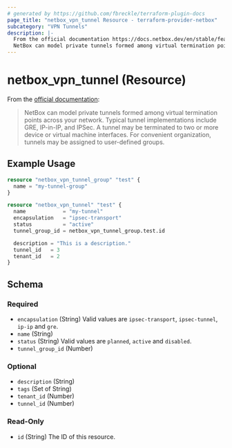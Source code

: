 ```yaml
---
# generated by https://github.com/fbreckle/terraform-plugin-docs
page_title: "netbox_vpn_tunnel Resource - terraform-provider-netbox"
subcategory: "VPN Tunnels"
description: |-
  From the official documentation https://docs.netbox.dev/en/stable/features/vpn-tunnels/:
  NetBox can model private tunnels formed among virtual termination points across your network. Typical tunnel implementations include GRE, IP-in-IP, and IPSec. A tunnel may be terminated to two or more device or virtual machine interfaces. For convenient organization, tunnels may be assigned to user-defined groups.
---
```


# netbox_vpn_tunnel (Resource)

From the [official documentation](https://docs.netbox.dev/en/stable/features/vpn-tunnels/):

> NetBox can model private tunnels formed among virtual termination points across your network. Typical tunnel implementations include GRE, IP-in-IP, and IPSec. A tunnel may be terminated to two or more device or virtual machine interfaces. For convenient organization, tunnels may be assigned to user-defined groups.

## Example Usage

```terraform
resource "netbox_vpn_tunnel_group" "test" {
  name = "my-tunnel-group"
}

resource "netbox_vpn_tunnel" "test" {
  name            = "my-tunnel"
  encapsulation   = "ipsec-transport"
  status          = "active"
  tunnel_group_id = netbox_vpn_tunnel_group.test.id

  description = "This is a description."
  tunnel_id   = 3
  tenant_id   = 2
}
```

<!-- schema generated by tfplugindocs -->
## Schema

### Required

- `encapsulation` (String) Valid values are `ipsec-transport`, `ipsec-tunnel`, `ip-ip` and `gre`.
- `name` (String)
- `status` (String) Valid values are `planned`, `active` and `disabled`.
- `tunnel_group_id` (Number)

### Optional

- `description` (String)
- `tags` (Set of String)
- `tenant_id` (Number)
- `tunnel_id` (Number)

### Read-Only

- `id` (String) The ID of this resource.


